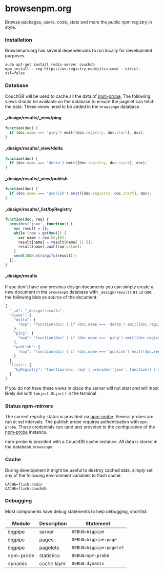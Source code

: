 browsenpm.org
=============

Browse packages, users, code, stats and more the public npm registry in style.

### Installation

Browsenpm.org has several dependencies to run locally for development purposes.

```
sudo apt-get install redis-server couchdb
npm install --reg https://us.registry.nodejitsu.com/ --strict-ssl=false
```

### Database

CouchDB will be used to cache all the data of [npm-probe]. The following views
should be available on the database to ensure the pagelet can fetch the data.
These views need to be added in the `browsenpm` database.

#### _design/results/_view/ping

```js
function(doc) {
  if (doc.name === 'ping') emit([doc.registry, doc.start], doc);
}
```

#### _design/results/_view/delta

```js
function(doc) {
  if (doc.name === 'delta') emit([doc.registry, doc.start], doc);
}
```

#### _design/results/_view/publish

```js
function(doc) {
  if (doc.name === 'publish') emit([doc.registry, doc.start], doc);
}
```

#### _design/results/_list/byRegistry

``` js
function(doc, req) {
  provides('json', function() {
    var result = {};
    while (row = getRow()) {
      var name = row.key[0];
      result[name] = result[name] || [];
      result[name].push(row.value);
    }
    send(JSON.stringify(result));
  });
}
```

#### _design/results

If you don't have any previous design documents you can simply create a new
document in the `browsenpm` database with `_design/results` as `id` use the
following blob as source of the document:

```js
{
  "_id": "_design/results",
  "views": {
    "delta": {
      "map": "function(doc) { if (doc.name === 'delta') emit([doc.registry, doc.start], doc); }"
    },
    "ping": {
      "map": "function(doc) { if (doc.name === 'ping') emit([doc.registry, doc.start], doc);}"
    },
    "publish": {
      "map": "function(doc) { if (doc.name === 'publish') emit([doc.registry, doc.start], doc);}"
    }
  },
  "lists": {
    "byRegistry": "function(doc, req) { provides('json', function() { var result = {}; while (row = getRow()) { var name = row.key[0]; result[name] = result[name] || []; result[name].push(row.value); } send(JSON.stringify(result));   }); }"
  }
}
```

If you do not have these views in place the server will not start and will most
likely die with `[object Object]` in the terminal.

### Status npm-mirrors

The current registry status is provided via [npm-probe]. Several probes are run at
set intervals. The publish probe requires authentication with `npm-probe`. These
credentials can (and are) provided to the configuration of the [npm-probe] instance.

npm-probe is provided with a CouchDB cache instance. All data is stored in the
database `browsenpm`.

[npm-probe]: https://github.com/Moveo/npm-probe

### Cache

During development it might be useful to destroy cached data, simply set any of the
following environment variables to flush cache.

```
CACHE=flush:redis
CACHE=flush:couchdb
```

### Debugging

Most components have debug statements to help debugging, shortlist:

| Module    | Description | Statement               |
| --------- | ----------- | ----------------------- |
| bigpipe   | server      | `DEBUG=bigpipe`         |
| bigpipe   | pages       | `DEBUG=bigpipe:page`    |
| bigpipe   | pagelets    | `DEBUG=bigpipe:pagelet` |
| npm-probe | statistics  | `DEBUG=npm-probe`       |
| dynamis   | cache layer | `DEBUG=dynamis`         |
